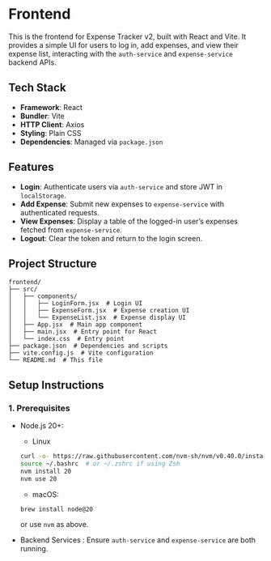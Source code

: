 # Frontend

This is the frontend for Expense Tracker v2, built with React and Vite. It provides a simple UI for users to log in, add expenses, and view their expense list, interacting with the `auth-service` and `expense-service` backend APIs.

## Tech Stack

- **Framework**: React
- **Bundler**: Vite
- **HTTP Client**: Axios
- **Styling**: Plain CSS
- **Dependencies**: Managed via `package.json`

## Features

- **Login**: Authenticate users via `auth-service` and store JWT in `localStorage`.
- **Add Expense**: Submit new expenses to `expense-service` with authenticated requests.
- **View Expenses**: Display a table of the logged-in user’s expenses fetched from `expense-service`.
- **Logout**: Clear the token and return to the login screen.

## Project Structure

```text
frontend/
├── src/
│   ├── components/
│   │   ├── LoginForm.jsx  # Login UI
│   │   ├── ExpenseForm.jsx  # Expense creation UI
│   │   └── ExpenseList.jsx  # Expense display UI
│   ├── App.jsx  # Main app component
│   ├── main.jsx  # Entry point for React
│   └── index.css  # Entry point
├── package.json  # Dependencies and scripts
├── vite.config.js  # Vite configuration
└── README.md  # This file
```

## Setup Instructions

### 1. Prerequisites

- Node.js 20+:
  - Linux

  ```bash
  curl -o- https://raw.githubusercontent.com/nvm-sh/nvm/v0.40.0/install.sh | bash
  source ~/.bashrc  # or ~/.zshrc if using Zsh
  nvm install 20
  nvm use 20
  ```

  - macOS:

  ```bash
  brew install node@20
  ```

  or use `nvm` as above.

- Backend Services : Ensure `auth-service` and `expense-service` are both running.
